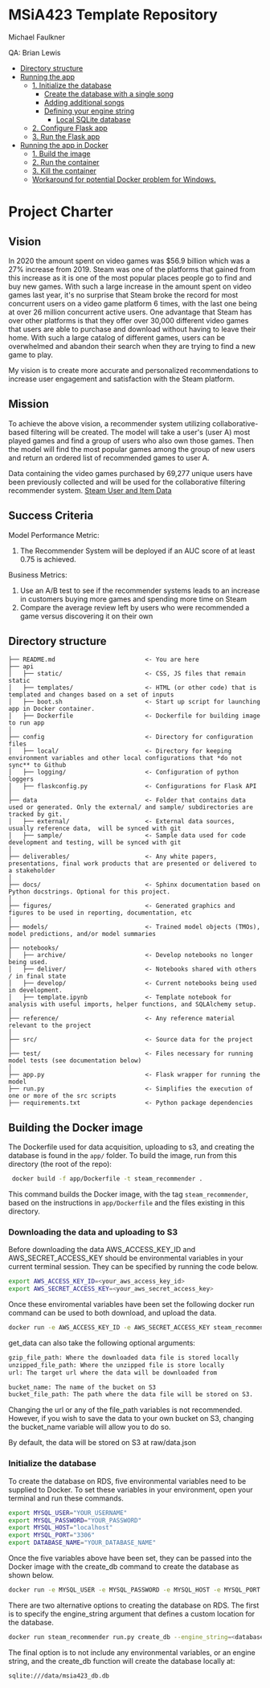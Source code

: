 # MSiA423 Template Repository

Michael Faulkner

QA: Brian Lewis

<!-- toc -->

- [Directory structure](#directory-structure)
- [Running the app](#running-the-app)
  * [1. Initialize the database](#1-initialize-the-database)
    + [Create the database with a single song](#create-the-database-with-a-single-song)
    + [Adding additional songs](#adding-additional-songs)
    + [Defining your engine string](#defining-your-engine-string)
      - [Local SQLite database](#local-sqlite-database)
  * [2. Configure Flask app](#2-configure-flask-app)
  * [3. Run the Flask app](#3-run-the-flask-app)
- [Running the app in Docker](#running-the-app-in-docker)
  * [1. Build the image](#1-build-the-image)
  * [2. Run the container](#2-run-the-container)
  * [3. Kill the container](#3-kill-the-container)
  * [Workaround for potential Docker problem for Windows.](#workaround-for-potential-docker-problem-for-windows)

<!-- tocstop -->

# Project Charter

## Vision
In 2020 the amount spent on video games was $56.9 billion which was a 27% increase from 2019. Steam was one of the platforms that gained from this increase as it is one of the most popular places people go to find and buy new games. With such a large increase in the amount spent on video games last year, it's no surprise that Steam broke the record for most concurrent users on a video game platform 6 times, with the last one being at over 26 million concurrent active users. One advantage that Steam has over other platforms is that they offer over 30,000 different video games that users are able to purchase and download without having to leave their home. With such a large catalog of different games, users can be overwhelmed and abandon their search when they are trying to find a new game to play. 

My vision is to create more accurate and personalized recommendations to increase user engagement and satisfaction with the Steam platform.

## Mission

To achieve the above vision, a recommender system utilizing collaborative-based filtering will be created. The model will take a user's (user A) most played games and find a group of users who also own those games. Then the model will find the most popular games among the group of new users and return an ordered list of recommended games to user A. 

Data containing the video games purchased by 69,277 unique users have been previously collected and will be used for the collaborative filtering recommender system. [Steam User and Item Data](https://cseweb.ucsd.edu/~jmcauley/datasets.html#steam_data) 

## Success Criteria

Model Performance Metric:

   1. The Recommender System will be deployed if an AUC score of at least 0.75 is achieved.

Business Metrics:

   1. Use an A/B test to see if the recommender systems leads to an increase in customers buying more games and spending more time on Steam
   2. Compare the average review left by users who were recommended a game versus discovering it on their own
    

## Directory structure 

```
├── README.md                         <- You are here
├── api
│   ├── static/                       <- CSS, JS files that remain static
│   ├── templates/                    <- HTML (or other code) that is templated and changes based on a set of inputs
│   ├── boot.sh                       <- Start up script for launching app in Docker container.
│   ├── Dockerfile                    <- Dockerfile for building image to run app  
│
├── config                            <- Directory for configuration files 
│   ├── local/                        <- Directory for keeping environment variables and other local configurations that *do not sync** to Github 
│   ├── logging/                      <- Configuration of python loggers
│   ├── flaskconfig.py                <- Configurations for Flask API 
│
├── data                              <- Folder that contains data used or generated. Only the external/ and sample/ subdirectories are tracked by git. 
│   ├── external/                     <- External data sources, usually reference data,  will be synced with git
│   ├── sample/                       <- Sample data used for code development and testing, will be synced with git
│
├── deliverables/                     <- Any white papers, presentations, final work products that are presented or delivered to a stakeholder 
│
├── docs/                             <- Sphinx documentation based on Python docstrings. Optional for this project. 
│
├── figures/                          <- Generated graphics and figures to be used in reporting, documentation, etc
│
├── models/                           <- Trained model objects (TMOs), model predictions, and/or model summaries
│
├── notebooks/
│   ├── archive/                      <- Develop notebooks no longer being used.
│   ├── deliver/                      <- Notebooks shared with others / in final state
│   ├── develop/                      <- Current notebooks being used in development.
│   ├── template.ipynb                <- Template notebook for analysis with useful imports, helper functions, and SQLAlchemy setup. 
│
├── reference/                        <- Any reference material relevant to the project
│
├── src/                              <- Source data for the project 
│
├── test/                             <- Files necessary for running model tests (see documentation below) 
│
├── app.py                            <- Flask wrapper for running the model 
├── run.py                            <- Simplifies the execution of one or more of the src scripts  
├── requirements.txt                  <- Python package dependencies 
```

## Building the Docker image



The Dockerfile used for data acquisition, uploading to s3, and creating the database is found in the `app/` folder. To build the image, run from this directory (the root of the repo): 

```bash
 docker build -f app/Dockerfile -t steam_recommender .
```

This command builds the Docker image, with the tag `steam_recommender`, based on the instructions in `app/Dockerfile` and the files existing in this directory.

### Downloading the data and uploading to S3
Before downloading the data AWS_ACCESS_KEY_ID and AWS_SECRET_ACCESS_KEY should be environmental variables in your current terminal session. They can be specified by running the code below.

```bash
export AWS_ACCESS_KEY_ID=<your_aws_access_key_id>
export AWS_SECRET_ACCESS_KEY=<your_aws_secret_access_key> 
````

Once these enviromental variables have been set the following docker run command can be used to both download, and upload the data.


```bash
docker run -e AWS_ACCESS_KEY_ID -e AWS_SECRET_ACCESS_KEY steam_recommender run.py get_data
```
get_data can also take the following optional arguments:

```bash
gzip_file_path: Where the downloaded data file is stored locally
unzipped_file_path: Where the unzipped file is store locally
url: The target url where the data will be downloaded from

bucket_name: The name of the bucket on S3
bucket_file_path: The path where the data file will be stored on S3.
```

Changing the url or any of the file_path variables is not recommended. However, if you wish to save the data to your own bucket on S3, changing the bucket_name variable will allow you to do so.

By default, the data will be stored on S3 at raw/data.json


### Initialize the database 

To create the database on RDS, five environmental variables need to be supplied to Docker. To set these variables in your environment, open your terminal and run these commands.
```bash
export MYSQL_USER="YOUR_USERNAME"
export MYSQL_PASSWORD="YOUR_PASSWORD"
export MYSQL_HOST="localhost"
export MYSQL_PORT="3306"
export DATABASE_NAME="YOUR_DATABASE_NAME"
```

Once the five variables above have been set, they can be passed into the Docker image with the create_db command to create the database as shown below.

```bash
docker run -e MYSQL_USER -e MYSQL_PASSWORD -e MYSQL_HOST -e MYSQL_PORT -e DATABASE_NAME steam_recommender run.py create_db
```

There are two alternative options to creating the database on RDS. The first is to specify the engine_string argument that defines a custom location for the database.
```bash
docker run steam_recommender run.py create_db --engine_string=<database path>
```

The final option is to not include any environmental variables, or an engine string, and the create_db function will create the database locally at:
```bash
sqlite:///data/msia423_db.db
```


 
